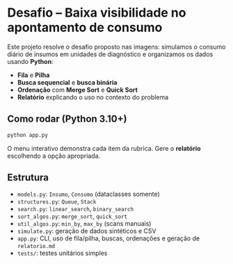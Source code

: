 # Desafio – Baixa visibilidade no apontamento de consumo 

Este projeto resolve o desafio proposto nas imagens: simulamos o consumo diário de insumos em unidades de diagnóstico e
organizamos os dados usando **Python**:
- **Fila** e **Pilha**
- **Busca sequencial** e **busca binária** 
- **Ordenação** com **Merge Sort** e **Quick Sort** 
- **Relatório** explicando o uso no contexto do problema


## Como rodar (Python 3.10+)
```bash
python app.py
```

O menu interativo demonstra cada item da rubrica. Gere o **relatório** escolhendo a opção apropriada.

## Estrutura
- `models.py`: `Insumo`, `Consumo` (dataclasses somente)
- `structures.py`: `Queue`, `Stack`
- `search.py`: `linear_search`, `binary_search`
- `sort_algos.py`: `merge_sort`, `quick_sort`
- `util_algos.py`: `min_by`, `max_by` (scans manuais)
- `simulate.py`: geração de dados sintéticos e CSV
- `app.py`: CLI, uso de fila/pilha, buscas, ordenações e geração de `relatorio.md`
- `tests/`: testes unitários simples
